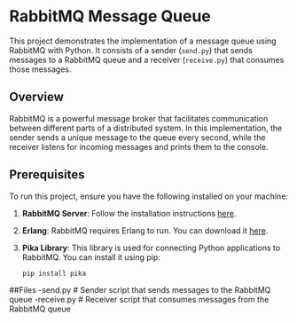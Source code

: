 # RabbitMQ Message Queue

This project demonstrates the implementation of a message queue using RabbitMQ with Python. It consists of a sender (`send.py`) that sends messages to a RabbitMQ queue and a receiver (`receive.py`) that consumes those messages.

## Overview

RabbitMQ is a powerful message broker that facilitates communication between different parts of a distributed system. In this implementation, the sender sends a unique message to the queue every second, while the receiver listens for incoming messages and prints them to the console.

## Prerequisites

To run this project, ensure you have the following installed on your machine:

1. **RabbitMQ Server**: Follow the installation instructions [here](https://www.rabbitmq.com/download.html).
2. **Erlang**: RabbitMQ requires Erlang to run. You can download it [here](https://www.erlang.org/downloads).
3. **Pika Library**: This library is used for connecting Python applications to RabbitMQ. You can install it using pip:

   ```bash
   pip install pika

##Files
-send.py         # Sender script that sends messages to the RabbitMQ queue
-receive.py      # Receiver script that consumes messages from the RabbitMQ queue
